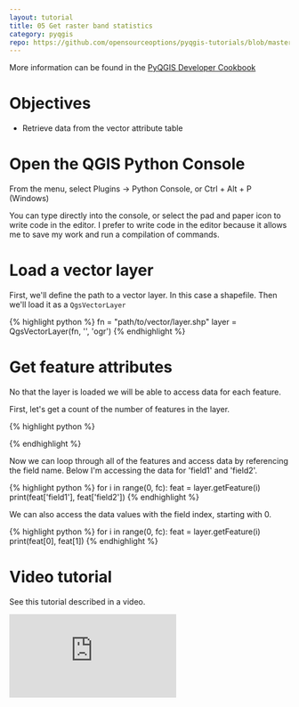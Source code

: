 ```yaml
---
layout: tutorial
title: 05 Get raster band statistics
category: pyqgis
repo: https://github.com/opensourceoptions/pyqgis-tutorials/blob/master/08_access-vector-layer-attributes.py
---
```


More information can be found in the [PyQGIS Developer Cookbook](https://docs.qgis.org/testing/en/docs/pyqgis_developer_cookbook/)

# Objectives
- Retrieve data from the vector attribute table

# Open the QGIS Python Console
From the menu, select Plugins -> Python Console, or Ctrl + Alt + P (Windows)

You can type directly into the console, or select the pad and paper icon to
write code in the editor. I prefer to write code in the editor because
it allows me to save my work and run a compilation of commands.

# Load a vector layer
First, we'll define the path to a vector layer. In this case a shapefile.
Then we'll load it as a `QgsVectorLayer`

{% highlight python %}
fn = "path/to/vector/layer.shp"
layer = QgsVectorLayer(fn, '', 'ogr')
{% endhighlight %}

# Get feature attributes
No that the layer is loaded we will be able to access data for each feature.

First, let's get a count of the number of features in the layer.

{% highlight python %}

{% endhighlight %}

Now we can loop through all of the features and access data by referencing
the field name. Below I'm accessing the data for 'field1' and 'field2'.

{% highlight python %}
for i in range(0, fc):
    feat = layer.getFeature(i)
    print(feat['field1'], feat['field2'])
{% endhighlight %}

We can also access the data values with the field index, starting with 0.

{% highlight python %}
for i in range(0, fc):
    feat = layer.getFeature(i)
    print(feat[0], feat[1])
{% endhighlight %}

# Video tutorial
See this tutorial described in a video.

<div class="intrinsic-container intrinsic-container-ws"><iframe src="https://www.youtube.com/embed/tJwdTZOGn5U" frameborder="0" allowfullscreen></iframe></div>
